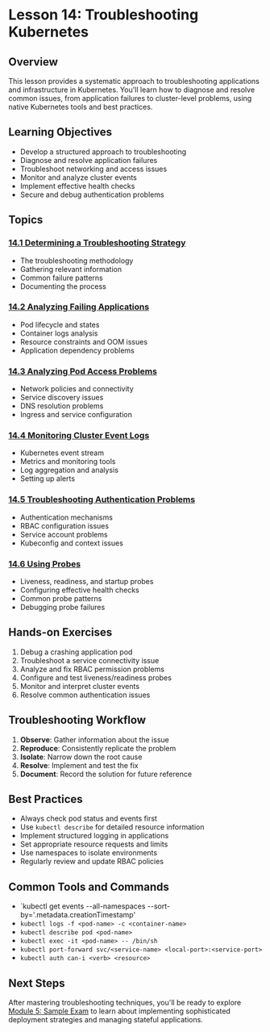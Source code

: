 # Lesson 14: Troubleshooting Kubernetes

## Overview
This lesson provides a systematic approach to troubleshooting applications and infrastructure in Kubernetes. You'll learn how to diagnose and resolve common issues, from application failures to cluster-level problems, using native Kubernetes tools and best practices.

## Learning Objectives
- Develop a structured approach to troubleshooting
- Diagnose and resolve application failures
- Troubleshoot networking and access issues
- Monitor and analyze cluster events
- Implement effective health checks
- Secure and debug authentication problems

## Topics

### [14.1 Determining a Troubleshooting Strategy](14.1_Determining_a_Troubleshooting_Strategy/14.1_Determining_a_Troubleshooting_Strategy.md)
- The troubleshooting methodology
- Gathering relevant information
- Common failure patterns
- Documenting the process

### [14.2 Analyzing Failing Applications](14.2_Analyzing_Failing_Applications/14.2_Analyzing_Failing_Applications.md)
- Pod lifecycle and states
- Container logs analysis
- Resource constraints and OOM issues
- Application dependency problems

### [14.3 Analyzing Pod Access Problems](14.3_Analyzing_Pod_Access_Problems/14.3_Analyzing_Pod_Access_Problems.md)
- Network policies and connectivity
- Service discovery issues
- DNS resolution problems
- Ingress and service configuration

### [14.4 Monitoring Cluster Event Logs](14.4_Monitoring_Cluster_Event_Logs/14.4_Monitoring_Cluster_Event_Logs.md)
- Kubernetes event stream
- Metrics and monitoring tools
- Log aggregation and analysis
- Setting up alerts

### [14.5 Troubleshooting Authentication Problems](14.5_Troubleshooting_Authentication_Problems/14.5_Troubleshooting_Authentication_Problems.md)
- Authentication mechanisms
- RBAC configuration issues
- Service account problems
- Kubeconfig and context issues

### [14.6 Using Probes](14.6_Using_Probes/14.6_Using_Probes.md)
- Liveness, readiness, and startup probes
- Configuring effective health checks
- Common probe patterns
- Debugging probe failures

## Hands-on Exercises
1. Debug a crashing application pod
2. Troubleshoot a service connectivity issue
3. Analyze and fix RBAC permission problems
4. Configure and test liveness/readiness probes
5. Monitor and interpret cluster events
6. Resolve common authentication issues

## Troubleshooting Workflow
1. **Observe**: Gather information about the issue
2. **Reproduce**: Consistently replicate the problem
3. **Isolate**: Narrow down the root cause
4. **Resolve**: Implement and test the fix
5. **Document**: Record the solution for future reference

## Best Practices
- Always check pod status and events first
- Use `kubectl describe` for detailed resource information
- Implement structured logging in applications
- Set appropriate resource requests and limits
- Use namespaces to isolate environments
- Regularly review and update RBAC policies

## Common Tools and Commands
- `kubectl get events --all-namespaces --sort-by='.metadata.creationTimestamp'
- `kubectl logs -f <pod-name> -c <container-name>`
- `kubectl describe pod <pod-name>`
- `kubectl exec -it <pod-name> -- /bin/sh`
- `kubectl port-forward svc/<service-name> <local-port>:<service-port>`
- `kubectl auth can-i <verb> <resource>`

## Next Steps
After mastering troubleshooting techniques, you'll be ready to explore [Module 5: Sample Exam](../../Module5_Sample_Exam/index.md) to learn about implementing sophisticated deployment strategies and managing stateful applications.